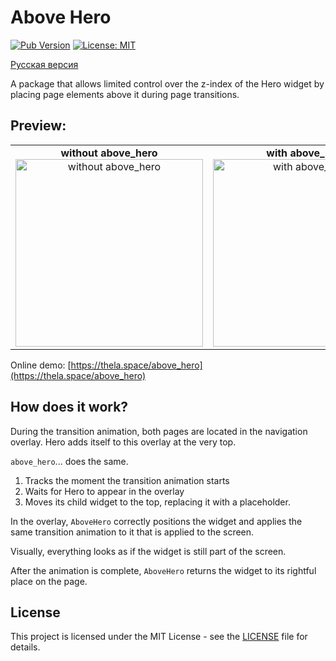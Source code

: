 # Above Hero

[![Pub Version](https://img.shields.io/pub/v/above_hero?label=pub.dev)](https://pub.dev/packages/above_hero)
[![License: MIT](https://img.shields.io/badge/License-MIT-yellow.svg)](LICENSE)

[Русская версия](https://github.com/TheLastFlame/above_hero/blob/master/README_RU.md)

A package that allows limited control over the z-index of the Hero widget by placing page elements above it during page transitions.

## Preview:

<table>
  <tr>
    <td align="center">
      <b>without above_hero</b><br>
      <img src="URL_TO_YOUR_GIF_WITHOUT_PACKAGE" alt="without above_hero" width="300" />
    </td>
    <td align="center">
      <b>with above_hero</b><br>
      <img src="URL_TO_YOUR_GIF_WITH_PACKAGE" alt="with above_hero" width="300" />
    </td>
  </tr>
</table>

Online demo: [https://thela.space/above_hero](https://thela.space/above_hero)

## How does it work?

During the transition animation, both pages are located in the navigation overlay. Hero adds itself to this overlay at the very top.

`above_hero`... does the same.

1. Tracks the moment the transition animation starts
2. Waits for Hero to appear in the overlay
3. Moves its child widget to the top, replacing it with a placeholder.

In the overlay, `AboveHero` correctly positions the widget and applies the same transition animation to it that is applied to the screen.

Visually, everything looks as if the widget is still part of the screen.

After the animation is complete, `AboveHero` returns the widget to its rightful place on the page.

## License

This project is licensed under the MIT License - see the [LICENSE](LICENSE) file for details.
